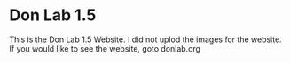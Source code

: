 # Don Lab 1.5
This is the Don Lab 1.5 Website. I did not uplod the images for the website. If you would like to see the website, goto donlab.org
